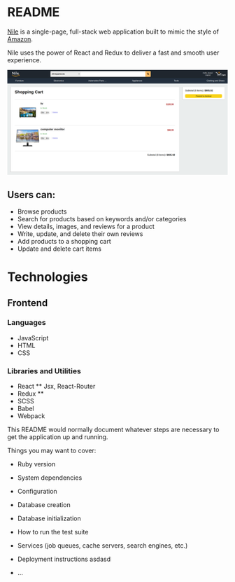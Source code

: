 # README

[Nile](https://nile-fullstack.herokuapp.com/#/) is a single-page, full-stack web application built to mimic the style of [Amazon](https://www.amazon.com/).

Nile uses the power of React and Redux to deliver a fast and smooth user experience.

![Nile](https://github.com/SymmetricInDesign/Nile/blob/main/Screenshot%202021-07-16%20093612.png "Nile")

## Users can:
* Browse products
* Search for products based on keywords and/or categories
* View details, images, and reviews for a product
* Write, update, and delete their own reviews
* Add products to a shopping cart
* Update and delete cart items

# Technologies
## Frontend
### Languages
* JavaScript 
* HTML 
* CSS
### Libraries and Utilities
* React
** Jsx, React-Router
* Redux
** 
* SCSS
* Babel
* Webpack

This README would normally document whatever steps are necessary to get the
application up and running.

Things you may want to cover:

* Ruby version

* System dependencies

* Configuration

* Database creation

* Database initialization

* How to run the test suite

* Services (job queues, cache servers, search engines, etc.)

* Deployment instructions
asdasd
* ...
